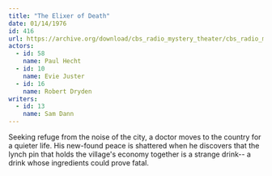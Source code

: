 ```yaml
---
title: "The Elixer of Death"
date: 01/14/1976
id: 416
url: https://archive.org/download/cbs_radio_mystery_theater/cbs_radio_mystery_theater-0401-0450.zip/cbs_radio_mystery_theater-0401-0450%2Fcbsrmt_0416_the_elixir_of_death.mp3
actors:  
  - id: 58
    name: Paul Hecht  
  - id: 10
    name: Evie Juster  
  - id: 16
    name: Robert Dryden
writers:  
  - id: 13
    name: Sam Dann
---
```

Seeking refuge from the noise of the city, a doctor moves to the country for a quieter life. His new-found peace is shattered when he discovers that the lynch pin that holds the village's economy together is a strange drink-- a drink whose ingredients could prove fatal.